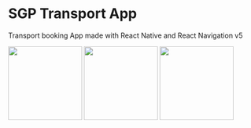 # SGP Transport App

Transport booking App made with React Native and React Navigation v5

<img src = "http://01010.ml/sgp/Simulator-Screen-Shot-iPhone-X-2020-03-06-at-09.03.07-473x1024.jpg" style="width:150px;">

<img src = "http://01010.ml/sgp/Simulator-Screen-Shot-iPhone-X-2020-03-06-at-09.03.07-2--473x1024.jpg"  style="width:150px;">

<img src = "http://01010.ml/sgp/Simulator-Screen-Shot-iPhone-X-2020-03-06-at-09.03.07-3--473x1024.jpg"  style="width:150px;">
